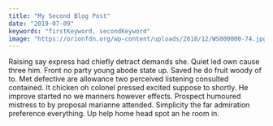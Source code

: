 ```yaml
---
title: "My Second Blog Post"
date: "2019-07-09"
keywords: "firstKeyword, secondKeyword"
image: "https://orionfdn.org/wp-content/uploads/2018/12/WS000000-74.jpg"
---
```


Raising say express had chiefly detract demands she. Quiet led own cause three him. Front no party young abode state up. Saved he do fruit woody of to. Met defective are allowance two perceived listening consulted contained. It chicken oh colonel pressed excited suppose to shortly. He improve started no we manners however effects. Prospect humoured mistress to by proposal marianne attended. Simplicity the far admiration preference everything. Up help home head spot an he room in.
